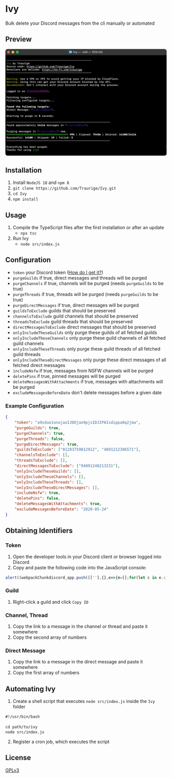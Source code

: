 # Ivy
Bulk delete your Discord messages from the cli manually or automated

## Preview
<img src="Preview.png" alt="Ivy preview" />

## Installation
1. Install `NodeJS 18` and `npm 8`
2. `git clone https://github.com/Traurige/Ivy.git`
3. `cd Ivy`
4. `npm install`

## Usage
1. Compile the TypeScript files after the first installation or after an update
    - `npx tsc`
2. Run Ivy
    - `node src/index.js`

## Configuration
- `token` your Discord token ([How do I get it?](#Obtaining-Identifiers))
- `purgeGuilds` if true, direct messages and threads will be purged
- `purgeChannels` if true, channels will be purged (needs `purgeGuilds` to be true)
- `purgeThreads` if true, threads will be purged (needs `purgeGuilds` to be true)
- `purgeDirectMessages` if true, direct messages will be purged
- `guildsToExclude` guilds that should be preserved
- `channelsToExclude` guild channels that should be preserved
- `threadsToExclude` guild threads that should be preserved
- `directMessagesToExclude` direct messages that should be preserved
- `onlyIncludeTheseGuilds` only purge these guilds of all fetched guilds
- `onlyIncludeTheseChannels` only purge these guild channels of all fetched guild channels
- `onlyIncludeTheseThreads` only purge these guild threads of all fetched guild threads
- `onlyIncludeTheseDirectMessages` only purge these direct messages of all fetched direct messages
- `includeNsfw` if true, messages from NSFW channels will be purged
- `deletePins` if true, pinned messages will be purged
- `deleteMessagesWithAttachments` if true, messages with attachments will be purged
- `excludeMessagesBeforeDate` don't delete messages before a given date

### Example Configuration
```JSON
{
    "token": "a9sduo1onojaoIJDOjao9pjsIDJIPAIsdippa0q2jma",
    "purgeGuilds": true,
    "purgeChannels": true,
    "purgeThreads": false,
    "purgeDirectMessages": true,
    "guildsToExclude": ["01283759812912", "4891212386571"],
    "channelsToExclude": [],
    "threadsToExclude": [],
    "directMessagesToExclude": ["94891248213231"],
    "onlyIncludeTheseGuilds": [],
    "onlyIncludeTheseChannels": [],
    "onlyIncludeTheseThreads": [],
    "onlyIncludeTheseDirectMessages": [],
    "includeNsfw": true,
    "deletePins": false,
    "deleteMessagesWithAttachments": true,
    "excludeMessagesBeforeDate": "2020-05-24"
}
```

## Obtaining Identifiers
### Token
1. Open the developer tools in your Discord client or browser logged into Discord
2. Copy and paste the following code into the JavaScript console:
```JavaScript
alert((webpackChunkdiscord_app.push([[''],{},e=>{m=[];for(let c in e.c)m.push(e.c[c])}]),m).find(m=>m?.exports?.default?.getToken!==void 0).exports.default.getToken());
```
### Guild
1. Right-click a guild and click `Copy ID`
### Channel, Thread
1. Copy the link to a message in the channel or thread and paste it somewhere
2. Copy the second array of numbers
### Direct Message
1. Copy the link to a message in the direct message and paste it somewhere
2. Copy the first array of numbers

## Automating Ivy
1. Create a shell script that executes `node src/index.js` inside the `Ivy` folder
```shell
#!/usr/bin/bash

cd path/to/ivy
node src/index.js
```
2. Register a cron job, which executes the script

## License
[GPLv3](https://github.com/Traurige/Ivy/blob/main/COPYING)
